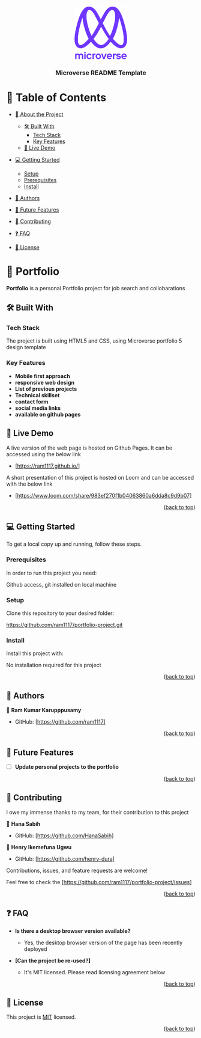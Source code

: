 <a name="readme-top"></a>

<div align="center">

  <img src="readme/murple_logo.png" alt="logo" width="140"  height="auto" />
  <br/>

  <h3><b>Microverse README Template</b></h3>

</div>

# 📗 Table of Contents

- [📖 About the Project](#about-project)
  - [🛠 Built With](#built-with)
    - [Tech Stack](#tech-stack)
    - [Key Features](#key-features)
  - [🚀 Live Demo](#live-demo)
  
- [💻 Getting Started](#getting-started)
  - [Setup](#setup)
  - [Prerequisites](#prerequisites)
  - [Install](#install)

- [👥 Authors](#authors)
- [🔭 Future Features](#future-features)
- [🤝 Contributing](#contributing)
- [❓ FAQ](#faq)
- [📝 License](#license)

<!-- PROJECT DESCRIPTION -->

# 📖 Portfolio <a name="about-project"></a>

**Portfolio** is a personal Portfolio project for job search and collobarations

## 🛠 Built With <a name="built-with"></a>

### Tech Stack <a name="tech-stack"></a>

The project is built using HTML5 and CSS, using Microverse portfolio 5 design template


### Key Features <a name="key-features"></a>

- **Mobile first approach**
- **responsive web design**
- **List of previous projects**
- **Technical skillset**
- **contact form**
- **social media links**
- **available on github pages**


## 🚀 Live Demo <a name="live-demo"></a>

A live version of the web page is hosted on Github Pages. It can be accessed using the below link

- [https://ram1117.github.io/]

A short presentation of this project is hosted on Loom and can be accessed with the below link

- [https://www.loom.com/share/983ef270f1b04063860a6dda8c9d9b07]



<p align="right">(<a href="#readme-top">back to top</a>)</p>

## 💻 Getting Started <a name="getting-started"></a>


To get a local copy up and running, follow these steps.

### Prerequisites

In order to run this project you need:

Github access, git installed on local machine

### Setup

Clone this repository to your desired folder:

https://github.com/ram1117/portfolio-project.git


### Install

Install this project with:

No installation required for this project


<p align="right">(<a href="#readme-top">back to top</a>)</p>

<!-- AUTHORS -->

## 👥 Authors <a name="authors"></a>


👤 **Ram Kumar Karupppusamy**

- GitHub: [https://github.com/ram1117]

<p align="right">(<a href="#readme-top">back to top</a>)</p>

<!-- FUTURE FEATURES -->

## 🔭 Future Features <a name="future-features"></a>

- [ ] **Update personal projects to the portfolio**


<p align="right">(<a href="#readme-top">back to top</a>)</p>

<!-- CONTRIBUTING -->

## 🤝 Contributing <a name="contributing"></a>

I owe my immense thanks to my team, for their contribution to this project

👤 **Hana Sabih**

- GitHub: [https://github.com/HanaSabih]

👤 **Henry Ikemefuna Ugwu**

- GitHub: [https://github.com/henry-dura]


Contributions, issues, and feature requests are welcome!

Feel free to check the [https://github.com/ram1117/portfolio-project/issues]

<p align="right">(<a href="#readme-top">back to top</a>)</p>

<!-- SUPPORT -->
<!-- ACKNOWLEDGEMENTS -->
<!-- FAQ (optional) -->

## ❓ FAQ <a name="faq"></a>

- **Is there a desktop browser version available?**

  - Yes, the desktop browser version of the page has been recently deployed

- **[Can the project be re-used?]**

  - It's MIT licensed. Please read licensing agreement below

<p align="right">(<a href="#readme-top">back to top</a>)</p>

<!-- LICENSE -->

## 📝 License <a name="license"></a>

This project is [MIT](./LICENSE) licensed.

<p align="right">(<a href="#readme-top">back to top</a>)</p>

